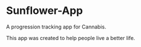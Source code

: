 # Sunflower-App
A progression tracking app for Cannabis.

This app was created to help people live a better life.
